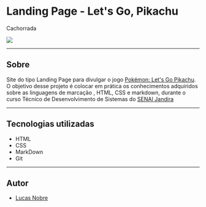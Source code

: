 # Landing Page - Let's Go, Pikachu

Cachorrada

![](./screenshot/Captura%20de%20Tela%202024-09-06%20%C3%A0s%2009.20.34.png)

--- 
## Sobre
Site do tipo Landing Page para divulgar o jogo [Pokémon: Let's Go Pikachu](https://www.nintendo.com/pt-br/store/products/pokemon-lets-go-pikachu-switch/?srsltid=AfmBOoo_zaiudiKPYOkuUx__0wKEM9ldjbx9S5F9omWy6houaRmRSde-).
O objetivo desse projeto é colocar em prática os conhecimentos adquiridos sobre as linguagens de marcação , HTML, CSS e markdown, durante o curso Técnico de Desenvolvimento de Sistemas do [SENAI Jandira](https://sp.senai.br/unidade/jandira/)

---
## Tecnologias utilizadas
- HTML
- CSS
- MarkDown
- Git

---
## Autor

- [Lucas Nobre](https://www.linkedin.com/in/lucas-nobre-01941b327/)
